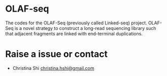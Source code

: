 # OLAF-seq

The codes for the OLAF-Seq (previously called Linked-seq) project.
OLAF-Seq is a novel strategy to construct a long-read sequencing library such that adjacent fragments are linked with end-terminal duplications.

# Raise a issue or contact
- Christina Shi <christina.hshi@gmail.com>
